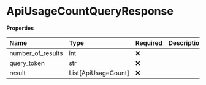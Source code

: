 # ApiUsageCountQueryResponse

**Properties**

| Name              | Type                | Required | Description |
| :---------------- | :------------------ | :------- | :---------- |
| number_of_results | int                 | ❌       |             |
| query_token       | str                 | ❌       |             |
| result            | List[ApiUsageCount] | ❌       |             |

